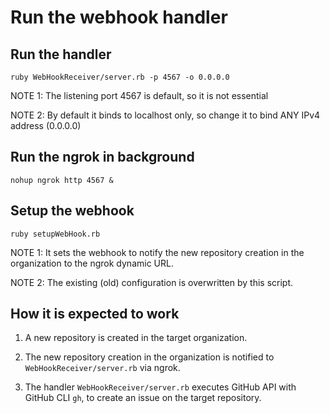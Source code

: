 # Run the webhook handler

## Run the handler
```
ruby WebHookReceiver/server.rb -p 4567 -o 0.0.0.0
```

NOTE 1: The listening port 4567 is default, so it is not essential

NOTE 2: By default it binds to localhost only, so change it to bind ANY IPv4 address (0.0.0.0)

## Run the ngrok in background

```
nohup ngrok http 4567 &
```

## Setup the webhook

```
ruby setupWebHook.rb
```

NOTE 1: It sets the webhook to notify the new repository creation in the organization to the ngrok dynamic URL.

NOTE 2: The existing (old) configuration is overwritten by this script.


## How it is expected to work

1. A new repository is created in the target organization.

2. The new repository creation in the organization is notified to `WebHookReceiver/server.rb` via ngrok.

3. The handler `WebHookReceiver/server.rb` executes GitHub API with GitHub CLI `gh`, to create an issue on the target repository.

